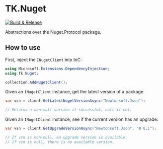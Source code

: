 # TK.Nuget

[![Build & Release](https://github.com/tonycknight/TK.Nuget/actions/workflows/build.yml/badge.svg)](https://github.com/tonycknight/TK.Nuget/actions/workflows/build.yml)

Abstractions over the Nuget.Protocol package.

## How to use

First, inject the `INugetClient` into IoC: 

```csharp
using Microsoft.Extensions.DependencyInjection;
using Tk.Nuget;

collection.AddNugetClient();
```

Given an `INugetClient` instance, get the latest version of a package:

```csharp
var vsn = client.GetLatestNugetVersionAsync("Newtonsoft.Json");

// Returns a non-null version if successful, null if not.
```

Given an `INugetClient` instance, see if the current version has an upgrade:

```csharp
var vsn = client.GetUpgradeVersionAsync("Newtonsoft.Json", "0.0.1");

// If vsn is non-null, an upgrade version is available. 
// If vsn is null, there is no available version.
```